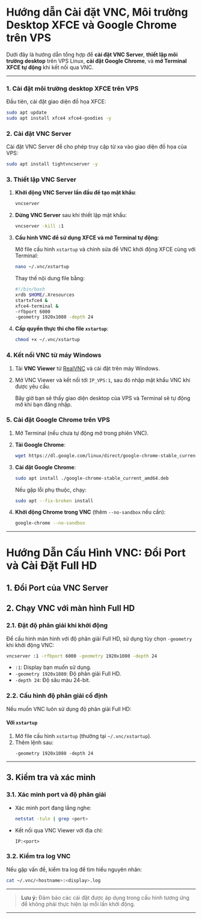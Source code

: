 
# Hướng dẫn Cài đặt VNC, Môi trường Desktop XFCE và Google Chrome trên VPS

Dưới đây là hướng dẫn tổng hợp để **cài đặt VNC Server**, **thiết lập môi trường desktop** trên VPS Linux, **cài đặt Google Chrome**, và **mở Terminal XFCE tự động** khi kết nối qua VNC.

---

### 1. Cài đặt môi trường desktop XFCE trên VPS

Đầu tiên, cài đặt giao diện đồ họa XFCE:

```bash
sudo apt update
sudo apt install xfce4 xfce4-goodies -y
```

### 2. Cài đặt VNC Server

Cài đặt VNC Server để cho phép truy cập từ xa vào giao diện đồ họa của VPS:

```bash
sudo apt install tightvncserver -y
```

### 3. Thiết lập VNC Server

1. **Khởi động VNC Server lần đầu để tạo mật khẩu**:

   ```bash
   vncserver
   ```

2. **Dừng VNC Server** sau khi thiết lập mật khẩu:

   ```bash
   vncserver -kill :1
   ```

3. **Cấu hình VNC để sử dụng XFCE và mở Terminal tự động**:

   Mở file cấu hình `xstartup` và chỉnh sửa để VNC khởi động XFCE cùng với Terminal:

   ```bash
   nano ~/.vnc/xstartup
   ```

   Thay thế nội dung file bằng:

   ```bash
   #!/bin/bash
   xrdb $HOME/.Xresources
   startxfce4 &
   xfce4-terminal &
   -rfbport 6000
   -geometry 1920x1080 -depth 24

   ```

4. **Cấp quyền thực thi cho file `xstartup`**:

   ```bash
   chmod +x ~/.vnc/xstartup
   ```

### 4. Kết nối VNC từ máy Windows

1. Tải **VNC Viewer** từ [RealVNC](https://www.realvnc.com/en/connect/download/viewer/) và cài đặt trên máy Windows.
2. Mở VNC Viewer và kết nối tới `IP_VPS:1`, sau đó nhập mật khẩu VNC khi được yêu cầu.

   Bây giờ bạn sẽ thấy giao diện desktop của VPS và Terminal sẽ tự động mở khi bạn đăng nhập.

### 5. Cài đặt Google Chrome trên VPS

1. Mở Terminal (nếu chưa tự động mở trong phiên VNC).
2. **Tải Google Chrome**:

   ```bash
   wget https://dl.google.com/linux/direct/google-chrome-stable_current_amd64.deb
   ```

3. **Cài đặt Google Chrome**:

   ```bash
   sudo apt install ./google-chrome-stable_current_amd64.deb
   ```

   Nếu gặp lỗi phụ thuộc, chạy:

   ```bash
   sudo apt --fix-broken install
   ```

4. **Khởi động Chrome trong VNC** (thêm `--no-sandbox` nếu cần):

   ```bash
   google-chrome --no-sandbox
   ```

---


# Hướng Dẫn Cấu Hình VNC: Đổi Port và Cài Đặt Full HD

## 1. Đổi Port của VNC Server


## 2. Chạy VNC với màn hình Full HD

### **2.1. Đặt độ phân giải khi khởi động**
Để cấu hình màn hình với độ phân giải Full HD, sử dụng tùy chọn `-geometry` khi khởi động VNC:

```bash
vncserver :1 -rfbport 6000 -geometry 1920x1080 -depth 24
```

- `:1`: Display bạn muốn sử dụng.
- `-geometry 1920x1080`: Độ phân giải Full HD.
- `-depth 24`: Độ sâu màu 24-bit.

### **2.2. Cấu hình độ phân giải cố định**
Nếu muốn VNC luôn sử dụng độ phân giải Full HD:

#### **Với `xstartup`**
1. Mở file cấu hình `xstartup` (thường tại `~/.vnc/xstartup`).
2. Thêm lệnh sau:
   ```
   -geometry 1920x1080 -depth 24
   ```

---

## 3. Kiểm tra và xác minh

### **3.1. Xác minh port và độ phân giải**
- Xác minh port đang lắng nghe:
  ```bash
  netstat -tuln | grep <port>
  ```
- Kết nối qua VNC Viewer với địa chỉ:
  ```
  IP:<port>
  ```

### **3.2. Kiểm tra log VNC**
Nếu gặp vấn đề, kiểm tra log để tìm hiểu nguyên nhân:

```bash
cat ~/.vnc/<hostname>:<display>.log
```

---

> **Lưu ý:** Đảm bảo các cài đặt được áp dụng trong cấu hình tương ứng để không phải thực hiện lại mỗi lần khởi động.

---
